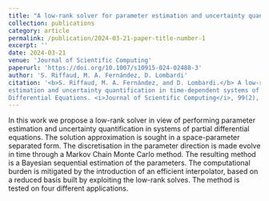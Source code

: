 ```yaml
---
title: "A low-rank solver for parameter estimation and uncertainty quantification in linear time dependent systems of Partial Differential Equations"
collection: publications
category: article
permalink: /publication/2024-03-21-paper-title-number-1
excerpt: ''
date: 2024-03-21
venue: 'Journal of Scientific Computing'
paperurl: 'https://doi.org/10.1007/s10915-024-02488-3'
author: 'S. Riffaud, M. A. Fernández, D. Lombardi'
citation: '<b>S. Riffaud, M. A. Fernández, and D. Lombardi.</b> A low-rank solver for parameter
estimation and uncertainty quantification in time-dependent systems of Partial
Differential Equations. <i>Journal of Scientific Computing</i>, 99(2), 34. 2024.'
---
```

In this work we propose a low-rank solver in view of performing parameter estimation and uncertainty quantification in systems of partial differential equations. The solution approximation is sought in a space-parameter separated form. The discretisation in the parameter direction is made evolve in time through a Markov Chain Monte Carlo method. The resulting method is a Bayesian sequential estimation of the parameters. The computational burden is mitigated by the introduction of an efficient interpolator, based on a reduced basis built by exploiting the low-rank solves. The method is tested on four different applications.
